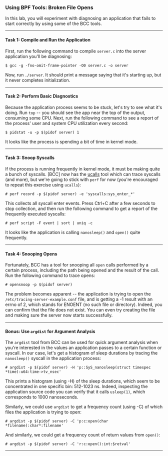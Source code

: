 ### Using BPF Tools: Broken File Opens

In this lab, you will experiment with diagnosing an application that fails to start correctly by using some of the BCC tools.

- - -

#### Task 1: Compile and Run the Application

First, run the following command to compile `server.c` into the server application you'll be diagnosing:

```
$ gcc -g -fno-omit-frame-pointer -O0 server.c -o server
```

Now, run `./server`. It should print a message saying that it's starting up, but it never completes initialization.

- - -

#### Task 2: Perform Basic Diagnostics

Because the application process seems to be stuck, let's try to see what it's doing. Run `top` -- you should see the app near the top of the output, consuming some CPU. Next, run the following command to see a report of the process' user and system CPU utilization every second: 

```
$ pidstat -u -p $(pidof server) 1
```

It looks like the process is spending a bit of time in kernel mode.

- - -

#### Task 3: Snoop Syscalls

If the process is running frequently in kernel mode, it must be making quite a bunch of syscalls. [BCC] now has the [ucalls](https://github.com/iovisor/bcc/blob/master/tools/ucalls_example.txt) tool which can trace syscalls (and more), but we're going to stick with `perf` for now (you're encouraged to repeat this exercise using `ucalls`):

```
# perf record -p $(pidof server) -e 'syscalls:sys_enter_*'
```

This collects all syscall enter events. Press Ctrl+C after a few seconds to stop collection, and then run the following command to get a report of the frequently executed syscalls:

```
# perf script -F event | sort | uniq -c
```

It looks like the application is calling `nanosleep()` and `open()` quite frequently.

- - -

#### Task 4: Snooping Opens

Fortunately, BCC has a tool for snooping all `open` calls performed by a certain process, including the path being opened and the result of the call. Run the following command to trace opens:

```
# opensnoop -p $(pidof server)
```

The problem becomes apparent -- the application is trying to open the `/etc/tracing-server-example.conf` file, and is getting a -1 result with an errno of 2, which stands for ENOENT (no such file or directory). Indeed, you can confirm that the file does not exist. You can even try creating the file and making sure the server now starts successfully.

- - -

#### Bonus: Use `argdist` for Argument Analysis

The `argdist` tool from BCC can be used for quick argument analysis when you're interested in the values an application passes to a certain function or syscall. In our case, let's get a histogram of sleep durations by tracing the `nanosleep()` syscall in the application process:

```
# argdist -p $(pidof server) -H 'p::SyS_nanosleep(struct timespec *time):u64:time->tv_nsec'
```

This prints a histogram (using -H) of the sleep durations, which seem to be concentrated in one specific bin: 512-1023 ns. Indeed, inspecting the application source code you can verify that it calls `usleep(1)`, which corresponds to 1000 nanoseconds.

Similarly, we could use `argdist` to get a frequency count (using -C) of which files the application is trying to open:

```
# argdist -p $(pidof server) -C 'p:c:open(char *filename):char*:filename'
```

And similarly, we could get a frequency count of return values from `open()`:

```
# argdist -p $(pidof server) -C 'r:c:open():int:$retval'
```

- - -

